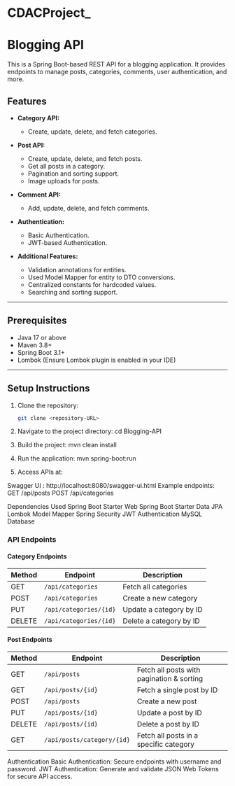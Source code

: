 # CDACProject_
# Blogging API

This is a Spring Boot-based REST API for a blogging application. It provides endpoints to manage posts, categories, comments, user authentication, and more.

## Features

- **Category API:**
  - Create, update, delete, and fetch categories.
  
- **Post API:**
  - Create, update, delete, and fetch posts.
  - Get all posts in a category.
  - Pagination and sorting support.
  - Image uploads for posts.

- **Comment API:**
  - Add, update, delete, and fetch comments.

- **Authentication:**
  - Basic Authentication.
  - JWT-based Authentication.

- **Additional Features:**
  - Validation annotations for entities.
  - Used Model Mapper for entity to DTO conversions.
  - Centralized constants for hardcoded values.
  - Searching and sorting support.

---

## Prerequisites

- Java 17 or above
- Maven 3.8+
- Spring Boot 3.1+
- Lombok (Ensure Lombok plugin is enabled in your IDE)

---

## Setup Instructions

1. Clone the repository:
   ```bash
   git clone <repository-URL>

2. Navigate to the project directory:
    cd Blogging-API
   
3. Build the project:
   mvn clean install
   
4. Run the application:
   mvn spring-boot:run

5. Access APIs at:

Swagger UI : http://localhost:8080/swagger-ui.html
Example endpoints:
GET /api/posts
POST /api/categories

Dependencies Used
Spring Boot Starter Web
Spring Boot Starter Data JPA
Lombok
Model Mapper
Spring Security
JWT Authentication
MySQL Database


### API Endpoints

#### Category Endpoints

| Method | Endpoint                   | Description                    |
|--------|----------------------------|--------------------------------|
| GET    | `/api/categories`          | Fetch all categories           |
| POST   | `/api/categories`          | Create a new category          |
| PUT    | `/api/categories/{id}`     | Update a category by ID        |
| DELETE | `/api/categories/{id}`     | Delete a category by ID        |

#### Post Endpoints

| Method | Endpoint                   | Description                               |
|--------|----------------------------|-------------------------------------------|
| GET    | `/api/posts`               | Fetch all posts with pagination & sorting |
| GET    | `/api/posts/{id}`          | Fetch a single post by ID                 |
| POST   | `/api/posts`               | Create a new post                         |
| PUT    | `/api/posts/{id}`          | Update a post by ID                       |
| DELETE | `/api/posts/{id}`          | Delete a post by ID                       |
| GET    | `/api/posts/category/{id}` | Fetch all posts in a specific category    |


Authentication
Basic Authentication: Secure endpoints with username and password.
JWT Authentication: Generate and validate JSON Web Tokens for secure API access.





